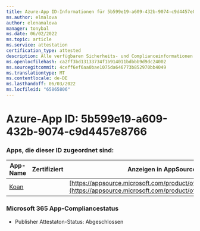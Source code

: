 ```yaml
---
title: Azure-App ID-Informationen für 5b599e19-a609-432b-9074-c9d4457e8766
ms.author: elmalova
author: elenamalova
manager: tonybal
ms.date: 06/02/2022
ms.topic: article
ms.service: attestation
certification_type: attested
description: Alle verfügbaren Sicherheits- und Complianceinformationen für 5b599e19-a609-432b-9074-c9d4457e8766.
ms.openlocfilehash: ca2ff3bd13133734f1b914011bdbbb9d9dc24002
ms.sourcegitcommit: 4ceff6ef6aa0bae1075da646773b852970bb4049
ms.translationtype: MT
ms.contentlocale: de-DE
ms.lasthandoff: 06/03/2022
ms.locfileid: "65865806"
---
```

# <a name="azure-app-id-5b599e19-a609-432b-9074-c9d4457e8766"></a>Azure-App ID: 5b599e19-a609-432b-9074-c9d4457e8766


### <a name="apps-associated-with-this-id"></a>Apps, die dieser ID zugeordnet sind:
| **App-Name** | **Zertifiziert** | **Anzeigen in AppSource** |
|--------------|---------------|-----------------------|
| [Koan](../forward/WA200002936.md) |  | [https://appsource.microsoft.com/product/office/WA200002936](https://appsource.microsoft.com/product/office/WA200002936) |

### <a name="microsoft-365-app-compliance-status"></a>Microsoft 365 App-Compliancestatus
- Publisher Attestaton-Status: Abgeschlossen
